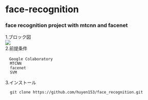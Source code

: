 # face-recognition
<p><h3>face recognition project with mtcnn and facenet</h3></p>
 1.ブロック図<br>
  <img src="https://user-images.githubusercontent.com/93967898/163299441-a1752bde-9b75-4d4a-9731-bfead34e4d59.png"><br>
  2.前提条件<br>
  
    　Google Colaboratory
      MTCNN
      facenet
      SVM
3.インストール<br>

      git clone https://github.com/huyen153/face_recognition.git
  
